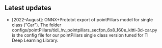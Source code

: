 ## Latest updates

* [2022-August]: ONNX+Prototxt export of pointPillars model for single class ("Car"). The folder configs/pointPillars/tidl_hv_pointpillars_secfpn_6x8_160e_kitti-3d-car.py is the config file for our pointPillars single class version tuned for TI Deep Learning Library. 